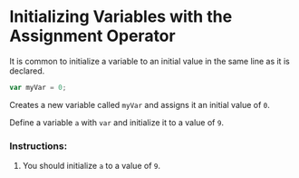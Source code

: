 # Initializing Variables with the Assignment Operator

It is common to initialize a variable to an initial value in the same line as it is declared.

```javascript
var myVar = 0;
```
Creates a new variable called `myVar` and assigns it an initial value of `0`.

Define a variable `a` with `var` and initialize it to a value of `9`.

### Instructions:
1. You should initialize `a` to a value of `9`.
